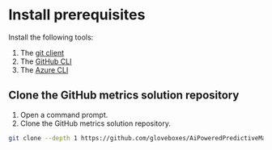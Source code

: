 # Install prerequisites

Install the following tools:

1. The [git client](https://git-scm.com/downloads)
1. The [GitHub CLI](https://github.com/cli/cli#installation)
1. The [Azure CLI](https://learn.microsoft.com/en-us/cli/azure/install-azure-cli)

## Clone the GitHub metrics solution repository

1. Open a command prompt.
1. Clone the GitHub metrics solution repository.

```bash
git clone --depth 1 https://github.com/gloveboxes/AiPoweredPredictiveMaintenance.git
```
